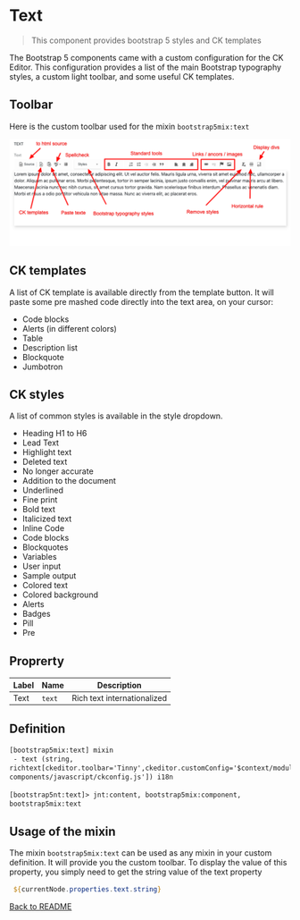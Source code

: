 # Text

>This component provides bootstrap 5 styles and CK templates

The Bootstrap 5 components came with a custom configuration for the CK Editor. This configuration provides a list of the main Bootstrap typography styles, a custom light toolbar, and some useful CK templates.

## Toolbar

Here is the custom toolbar used for the mixin `bootstrap5mix:text`

![alt_text](../images/text.png "Toolbar" )

## CK templates

A list of CK template is available directly from the template button. It will paste some pre mashed code directly into the text area, on your cursor:

- Code blocks
- Alerts (in different colors)
- Table
- Description list
- Blockquote
- Jumbotron

## CK styles

A list of common styles is available in the style dropdown.

- Heading H1 to H6
- Lead Text
- Highlight text
- Deleted text
- No longer accurate
- Addition to the document
- Underlined
- Fine print
- Bold text
- Italicized text
- Inline Code
- Code blocks
- Blockquotes
- Variables
- User input
- Sample output
- Colored text
- Colored background
- Alerts
- Badges
- Pill
- Pre

## Proprerty

| Label | Name | Description |
| --- | --- | --- | 
| Text | `text` | Rich text internationalized | 

## Definition

```cnd
[bootstrap5mix:text] mixin
 - text (string, richtext[ckeditor.toolbar='Tinny',ckeditor.customConfig='$context/modules/bootstrap5-components/javascript/ckconfig.js']) i18n

[bootstrap5nt:text]> jnt:content, bootstrap5mix:component, bootstrap5mix:text
```

## Usage of the mixin

The mixin `bootstrap5mix:text` can be used as any mixin in your custom definition. It will provide you the custom toolbar.
To display the value of this property, you simply need to get the string value of the text property

```jsp
 ${currentNode.properties.text.string}
```



[Back to README](../README.md)
